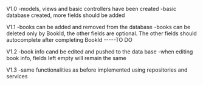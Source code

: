 V1.0
-models, views and basic controllers have been created
-basic database created, more fields should be added

V1.1
-books can be added and removed from the database
-books can be deleted only by BookId, the other fields are optional. The other fields should autocomplete after completing BookId -----TO DO

V1.2
-book info cand be edited and pushed to the data base
-when editing book info, fields left empty will remain the same

V1.3
-same functionalities as before implemented using repositories and services
